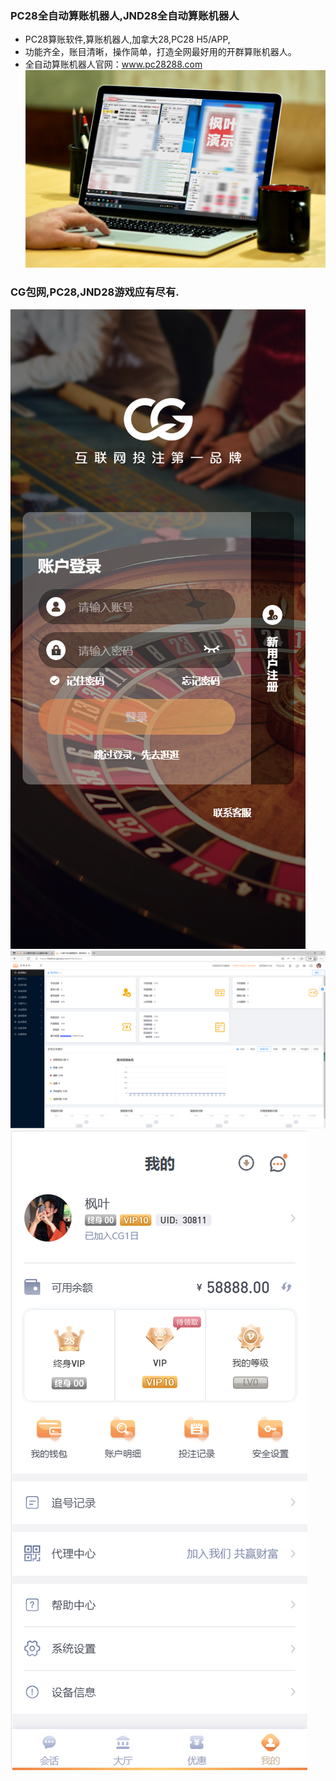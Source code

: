 ### PC28全自动算账机器人,JND28全自动算账机器人
- PC28算账软件,算账机器人,加拿大28,PC28 H5/APP,
- 功能齐全，账目清晰，操作简单，打造全网最好用的开群算账机器人。
- 全自动算账机器人官网：www.pc28288.com
![算账演示图片](img/26.jpg '算账演示图片')


### CG包网,PC28,JND28游戏应有尽有.
![演示图片](img/H5前台.png '演示图片')
![演示图片](img/后台1.png '演示图片')
![演示图片](img/我的1.png '演示图片')
